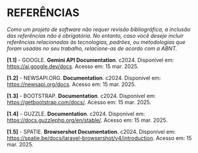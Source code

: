 # REFERÊNCIAS

_Como um projeto de software não requer revisão bibliográfica, a inclusão das referências não é obrigatória. No entanto, caso você deseje incluir referências relacionadas às tecnologias, padrões, ou metodologias que foram usadas no seu trabalho, relacione-as de acordo com a ABNT._

**[1.1]** - GOOGLE. **Gemini API Documentation**. c2024. Disponível em: https://ai.google.dev/docs. Acesso em: 15 mar. 2025.

**[1.2]** - NEWSAPI.ORG. **Documentation**. c2024. Disponível em: https://newsapi.org/docs. Acesso em: 15 mar. 2025.

**[1.3]** - BOOTSTRAP. **Documentation**. c2024. Disponível em: https://getbootstrap.com/docs/. Acesso em: 15 mar. 2025.

**[1.4]** - GUZZLE. **Documentation**. c2024. Disponível em: https://docs.guzzlephp.org/en/stable/. Acesso em: 15 mar. 2025.

**[1.5]** - SPATIE. **Browsershot Documentation**. c2024. Disponível em: https://spatie.be/docs/laravel-browsershot/v4/introduction. Acesso em: 15 mar. 2025.
